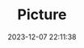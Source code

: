 ---
weight: 1
images:
- /images/edited/65.jpeg
title: Picture
date: 2023-12-07 22:11:38
tags: [luminarneo,work,ILCE-7M3,25.1]
---